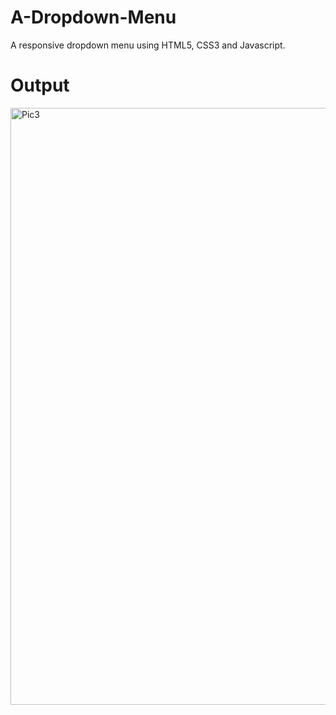 # A-Dropdown-Menu
A responsive dropdown menu using HTML5, CSS3 and Javascript. 
# Output
<img width="955" alt="Pic3" src="https://github.com/Muskan844/A-Dropdown-Menu/assets/117515260/afcdb8d5-e828-4075-828b-2e5e0f133b3b">
